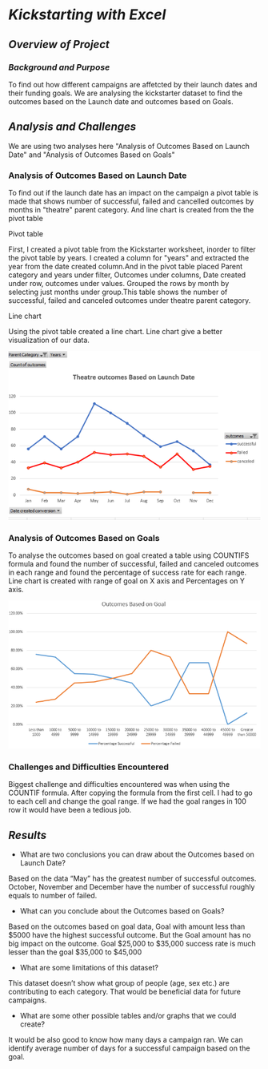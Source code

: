 # *Kickstarting with Excel*

## *Overview of Project*


### *Background and Purpose*
To find out how different campaigns are affetcted by their launch dates and their funding goals. We are analysing the kickstarter dataset to find the outcomes based on the Launch date and outcomes based on Goals.



## *Analysis and Challenges*
We are using two analyses here "Analysis of Outcomes Based on Launch Date" and "Analysis of Outcomes Based on Goals"

### Analysis of Outcomes Based on Launch Date
To find out if the launch date has an impact on the campaign a pivot table is made that shows number of successful, failed and cancelled outcomes by months in "theatre" parent category. And line chart is created from the the pivot table

Pivot table

First, I created a pivot table from the Kickstarter worksheet, inorder to filter the pivot table by years. I created a column for "years" and extracted the year from the date created column.And in the pivot table placed Parent category and years under filter, Outcomes under columns, Date created under row, outcomes under values. Grouped the rows by month by selecting just months under group.This table shows the number of successful, failed and canceled outcomes under theatre parent category.

Line chart

Using the pivot table created a line chart. Line chart give a better visualization of our data. 

![Outcomebasedonlauchdat](https://github.com/11nithin/Kickstarter-Analysis/blob/main/Resources/Theater_Outcomes_vs_Launch.PNG)


### Analysis of Outcomes Based on Goals
To analyse the outcomes based on goal created a table using COUNTIFS formula and found the number of successful, failed and canceled outcomes in each range and found the percentage of success rate for each range. Line chart is created with range of goal on X axis and Percentages on Y axis.


![outcomebasedongoal](https://github.com/11nithin/Kickstarter-Analysis/blob/main/Resources/Outcomes%20based%20on%20Goals.PNG)

### Challenges and Difficulties Encountered
Biggest challenge and difficulties encountered was when using the COUNTIF formula. After copying the formula from the first cell. I had to go to each cell and change the goal range. If we had the goal ranges in 100 row it would have been a tedious job. 



## *Results*

- What are two conclusions you can draw about the Outcomes based on Launch Date?

Based on the data “May” has the greatest number of successful outcomes. October, November and December have the number of successful roughly equals to number of failed. 

- What can you conclude about the Outcomes based on Goals?

Based on the outcomes based on goal data, Goal with amount less than $5000 have the highest successful outcome. But the Goal amount has no big impact on the outcome. Goal $25,000 to $35,000 success rate is much lesser than the goal $35,000 to $45,000

- What are some limitations of this dataset?

This dataset doesn’t show what group of people (age, sex etc.) are contributing to each category. That would be beneficial data for future campaigns.

- What are some other possible tables and/or graphs that we could create?

It would be also good to know how many days a campaign ran. We can identify average number of days for a successful campaign based on the goal. 

